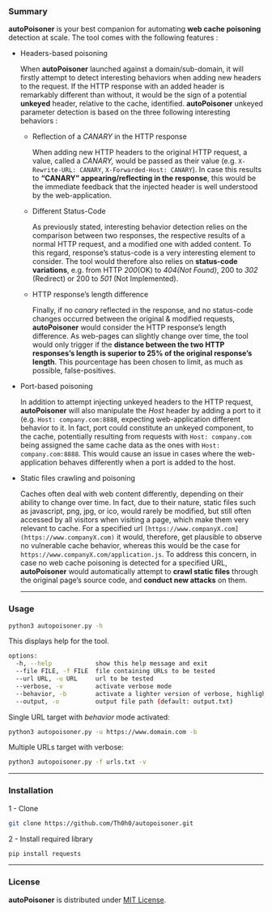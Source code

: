 ### Summary

**autoPoisoner** is your best companion for automating **web cache poisoning** detection at scale. The tool comes with the following features : 

- Headers-based poisoning
    
    When **autoPoisoner** launched against a domain/sub-domain, it will firstly attempt to detect interesting behaviors when adding new headers to the request. If the HTTP response with an added header is remarkably different than without, it would be the sign of a potential **unkeyed** header, relative to the cache, identified.
    **autoPoisoner** unkeyed parameter detection is based on the three following interesting behaviors :
    
    - Reflection of a *CANARY* in the HTTP response
        
        When adding new HTTP headers to the original HTTP request, a value, called a *CANARY,* would be passed as their value (e.g. `X-Rewrite-URL: CANARY`, `X-Forwarded-Host: CANARY`). In case this results to **“CANARY” appearing/reflecting in the response**, this would be the immediate feedback that the injected header is well understood by the web-application.
        
    - Different Status-Code
        
        As previously stated, interesting behavior detection relies on the comparison between two responses, the respective results of a normal HTTP request, and a modified one with added content. To this regard, response’s status-code is a very interesting element to consider. The tool would therefore also relies on **status-code variations**, e.g. from HTTP *200*(OK) to *404(Not Found)*, 200 to *302* (Redirect) or 200 to *501* (Not Implemented).
        
    - HTTP response’s length difference
        
        Finally, if no *canary* reflected in the response, and no status-code changes occurred between the original & modified requests, **autoPoisoner** would consider the HTTP response’s length difference. As web-pages can slightly change over time, the tool would only trigger if the **distance between the two HTTP responses’s length is superior to 25% of the original response’s length**. This pourcentage has been chosen to limit, as much as possible, false-positives.
        
- Port-based poisoning
    
    In addition to attempt injecting unkeyed headers to the HTTP request, **autoPoisoner** will also manipulate the *Host* header by adding a port to it (e.g. `Host: company.com:8888`, expecting web-application different behavior to it. In fact, port could constitute an unkeyed component, to the cache, potentially resulting from requests with `Host: company.com` being assigned the same cache data as the ones with `Host: company.com:8888`. This would cause an issue in cases where the web-application behaves differently when a port is added to the host.
    
- Static files crawling and poisoning
    
    Caches often deal with web content differently, depending on their ability to change over time. In fact, due to their nature, static files such as javascript, png, jpg, or ico, would rarely be modified, but still often accessed by all visitors when visiting a page, which make them very relevant to cache. For a specified url `[https://www.companyX.com](https://www.companyX.com)` it would, therefore, get plausible to observe no vulnerable cache behavior, whereas this would be the case for `https://www.companyX.com/application.js`. 
    To address this concern, in case no web cache poisoning is detected for a specified URL, **autoPoisoner** would automatically attempt to **crawl static files** through the original page’s source code, and **conduct new attacks** on them.
    
    ---
    

### Usage

```bash
python3 autopoisoner.py -h
```

This displays help for the tool.

```bash
options:
  -h, --help            show this help message and exit
  --file FILE, -f FILE  file containing URLs to be tested
  --url URL, -u URL     url to be tested
  --verbose, -v         activate verbose mode
  --behavior, -b        activate a lighter version of verbose, highlighting interesting cache behavior
  --output, -o          output file path (default: output.txt)
```

Single URL target with *behavior* mode activated:

```bash
python3 autopoisoner.py -u https://www.domain.com -b
```

Multiple URLs target with verbose: 

```bash
python3 autopoisoner.py -f urls.txt -v
```

---

### Installation

1 - Clone 

```bash
git clone https://github.com/Th0h0/autopoisoner.git
```

2  - Install required library

```bash
pip install requests
```

---

### License

**autoPoisoner** is distributed under [MIT License](https://github.com/Th0h0/autopoisoner/blob/master/LICENSE.md).
